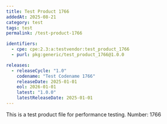 ```yaml
---
title: Test Product 1766
addedAt: 2025-08-21
category: test
tags: test
permalink: /test-product-1766

identifiers:
  - cpe: cpe:2.3:a:testvendor:test_product_1766
  - purl: pkg:generic/test_product_1766@1.0.0

releases:
  - releaseCycle: "1.0"
    codename: "Test Codename 1766"
    releaseDate: 2025-01-01
    eol: 2026-01-01
    latest: "1.0.0"
    latestReleaseDate: 2025-01-01
---
```


This is a test product file for performance testing. Number: 1766
